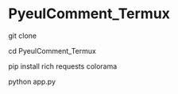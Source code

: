 # PyeulComment_Termux


git clone 


cd PyeulComment_Termux



pip install rich requests colorama


python app.py
